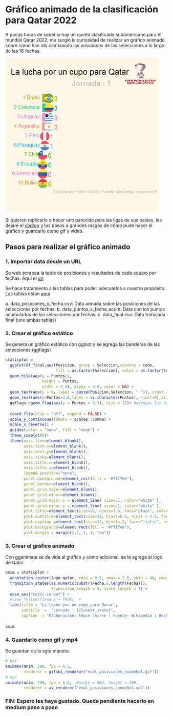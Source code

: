 # Gráfico animado de la clasificación para Qatar 2022 

A pocas horas de saber si hay un quinto clasificado sudamericano para el mundial Qatar 2022, me surgió la curiosidad de realizar un gráfico animado sobre cómo han ido cambiando las posiciones de las selecciones a lo largo de las 18 fechas.


![image](https://github.com/EdwinChirre/Grafico_animado_Conmebol/blob/master/evol_posiciones_conmebol.gif)


Si quieren replicarlo o hacer uno parecido para las ligas de sus países, les dejaré el [código](https://github.com/EdwinChirre/Grafico_animado_Conmebol/blob/master/Crear_grafico_animado_Conmebol.R) y los pasos a grandes rasgos de cómo pude hacer el gráfico y guardarlo como gif y video.

## Pasos para realizar el gráfico animado

### 1. Importar data desde un URL

Se web scrapea la tabla de posiciones y resultados de cada equipo por fechas. Aquí el [url](https://es.wikipedia.org/wiki/Clasificaci%C3%B3n_de_Conmebol_para_la_Copa_Mundial_de_F%C3%BAtbol_de_2022)

Se hace tratamiento a las tablas para poder adecuarlos a nuestro propósito. Las tablas están [aquí](https://github.com/EdwinChirre/Grafico_animado_Conmebol/tree/master/Data)

  a. data_posiciones_x_fecha.csv: Data armada sobre las posiciones de las selecciones por fechas.
  b. data_puntos_x_fecha_acum: Data con los puntos acumulados de las selecciones por fechas.
  c. data_final.csv: Data trabajada final (une ambas tablas)

### 2. Crear el gráfico estático

Se genera un gráfico estático con ggplot y se agrega las banderas de las selecciones (ggflags)

```r
staticplot = 
  ggplot(df_final,aes(Posicion, group = Seleccion,country = code,
                      fill = as.factor(Seleccion), color = as.factor(Seleccion))) +
  geom_tile(aes(y = Puntos/2,
                height = Puntos,
                width = 0.9), alpha = 0.8, color = NA) +
  geom_text(aes(y = 0, label = paste(Posicion,Seleccion, " ")), vjust = 0.2, hjust = 1,size = 5.5) +
  geom_text(aes(y=Puntos+2.8,label = as.character(Puntos), hjust=0),size = 7) +
  ggflags::geom_flag(aes(y = Puntos + 0.3), size = 12)+ #agregar las banderas
  
  coord_flip(clip = "off", expand = FALSE) +
  scale_y_continuous(labels = scales::comma) +
  scale_x_reverse() +
  guides(color = "none", fill = "none") +
  theme_cowplot(8)+
  theme(axis.line=element_blank(),
        axis.text.x=element_blank(),
        axis.text.y=element_blank(),
        axis.ticks=element_blank(),
        axis.title.x=element_blank(),
        axis.title.y=element_blank(),
        legend.position="none",
        panel.background=element_rect(fill = '#fff7e6'), 
        panel.border=element_blank(),
        panel.grid.major=element_blank(),
        panel.grid.minor=element_blank(),
        panel.grid.major.x = element_line( size=.1, color="white" ),
        panel.grid.minor.x = element_line( size=.1, color="white" ),
        plot.title=element_text(size=26, hjust=1.6, face="plain", colour="black", vjust=6),
        plot.subtitle=element_text(size=23, hjust=0.5, vjust = 4.5, face="bold", color="gray"),
        plot.caption =element_text(size=12, hjust=-2, face="italic", color="dark gray"),
        plot.background=element_rect(fill = '#fff7e6'),  
        plot.margin = margin(2,2, 2, 4, "cm"))


```

### 3. Crear el gráfico animado

Con gganimate se da vida al gráfico y como adicional, se le agrega el logo de Qatar 

```r
anim = staticplot + 
  annotation_raster(logo_qatar, xmin = 0.5, xmax = 2.8, ymin = 40, ymax = 55) +
  transition_states(as.numeric(substr(Fecha,6,length(Fecha))),
                    transition_length = 4, state_length = 1) +
  ease_aes("cubic-in-out") +
  #view_follow(fixed_x = TRUE)  +
  labs(title = 'La lucha por un cupo para Qatar',
       subtitle  =  "Jornada : {closest_state}",
       caption  = "Elaboración: Edwin Chirre | Fuente: Wikipedia | Hecho en R")

anim

```
### 4. Guardarlo como gif y mp4

Se guardan de la sgte manera:

```r
# Gif
animate(anim, 100, fps = 6.5,  
        renderer = gifski_renderer("evol_posiciones_conmebol.gif"))
# mp4
animate(anim, 100, fps = 6.5,  #width = 600, height = 500,
        renderer = av_renderer('evol_posiciones_conmebol.mp4')) 
```

### FIN: Espero les haya gustado. Queda pendiente hacerlo en medium paso a paso

        
